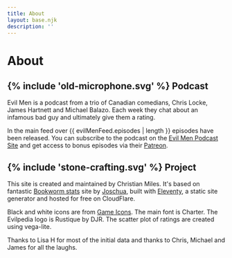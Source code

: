 ```yaml
---
title: About
layout: base.njk
description: ''
---
```


<div class="about-page">
<div class="about-text">

# About

## {% include 'old-microphone.svg' %} Podcast

Evil Men is a podcast from a trio of Canadian comedians, Chris Locke, James Hartnett and Michael Balazo. Each week they chat about an infamous bad guy and ultimately give them a rating.

In the main feed over {{ evilMenFeed.episodes | length }} episodes have been released. You can subscribe to the podcast on the [Evil Men Podcast Site](https://thesonarnetwork.com/evil-men/) and get access to bonus episodes via their [Patreon](https://www.patreon.com/evilmen).

## {% include 'stone-crafting.svg' %} Project

This site is created and maintained by Christian Miles. It's based on fantastic [Bookworm stats](https://bookworm-stats.pages.dev/) site by [Joschua](https://twitter.com/selfire1), built with [Eleventy](https://www.11ty.dev/), a static site generator and hosted for free on CloudFlare.

Black and white icons are from [Game Icons](https://game-icons.net/). The main font is Charter. The Evilpedia logo is Rustique by DJR. The scatter plot of ratings are created using vega-lite.

Thanks to Lisa H for most of the initial data and thanks to Chris, Michael and James for all the laughs.

</div>
</div>
